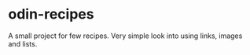 # odin-recipes

A small project for few recipes. Very simple look into using links, images and lists.

